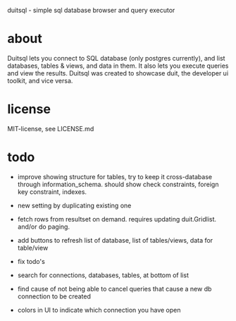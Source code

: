 duitsql - simple sql database browser and query executor

# about

Duitsql lets you connect to SQL database (only postgres currently), and list databases, tables & views, and data in them. It also lets you execute queries and view the results.
Duitsql was created to showcase duit, the developer ui toolkit, and vice versa.

# license

MIT-license, see LICENSE.md

# todo

- improve showing structure for tables, try to keep it cross-database through information_schema.  should show check constraints, foreign key constraint, indexes.
- new setting by duplicating existing one

- fetch rows from resultset on demand. requires updating duit.Gridlist. and/or do paging.

- add buttons to refresh list of database, list of tables/views, data for table/view
- fix todo's
- search for connections, databases, tables, at bottom of list

- find cause of not being able to cancel queries that cause a new db connection to be created
- colors in UI to indicate which connection you have open
